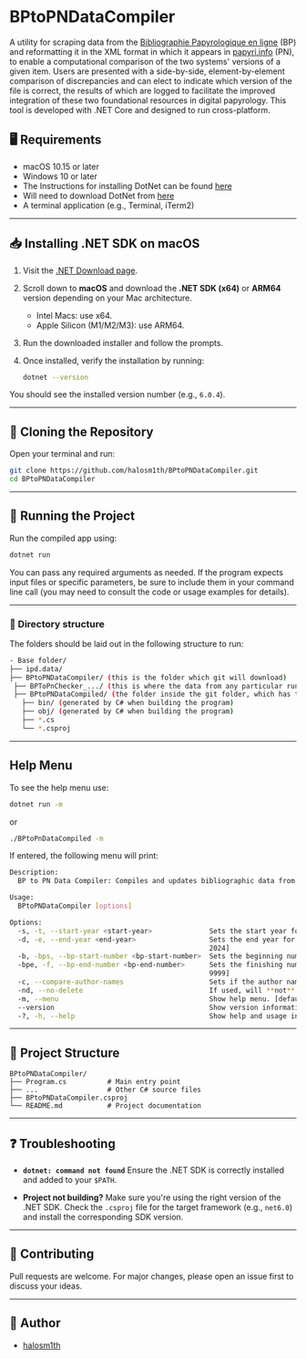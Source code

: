 # BPtoPNDataCompiler

A utility for scraping data from the [Bibliographie Papyrologique en ligne](https://bibpap.be/bp-en-ligne/) (BP) and reformatting it in the XML format in which it appears in [papyri.info](https://papyri.info) (PN), to enable a computational comparison of the two systems' versions of a given item. Users are presented with a side-by-side, element-by-element comparison of discrepancies and can elect to indicate which version of the file is correct, the results of which are logged to facilitate the improved integration of these two foundational resources in digital papyrology. This tool is developed with .NET Core and designed to run cross-platform.

## 🖥️ Requirements

- macOS 10.15 or later
- Windows 10 or later
- The Instructions for installing DotNet can be found [here](https://learn.microsoft.com/en-us/dotnet/core/install/macos#install-net)
- Will need to download DotNet from [here](https://dotnet.microsoft.com/en-us/download/dotnet)
- A terminal application (e.g., Terminal, iTerm2)

---

## 📥 Installing .NET SDK on macOS

1. Visit the [.NET Download page]([https://dotnet.microsoft.com/en-us/download/dotnet/6.0](https://dotnet.microsoft.com/en-us/download/dotnet)).
2. Scroll down to **macOS** and download the **.NET SDK (x64)** or **ARM64** version depending on your Mac architecture.
   - Intel Macs: use x64.
   - Apple Silicon (M1/M2/M3): use ARM64.
3. Run the downloaded installer and follow the prompts.
4. Once installed, verify the installation by running:

   ```bash
   dotnet --version
   ````

You should see the installed version number (e.g., `6.0.4`).

---

## 🔧 Cloning the Repository

Open your terminal and run:

```bash
git clone https://github.com/halosm1th/BPtoPNDataCompiler.git
cd BPtoPNDataCompiler
```

---


## 🚀 Running the Project

Run the compiled app using:

```bash
dotnet run
```

You can pass any required arguments as needed. If the program expects input files or specific parameters, be sure to include them in your command line call (you may need to consult the code or usage examples for details).

---
### 📁 Directory structure
The folders should be laid out in the following structure to run:

```bash
- Base folder/
├── ipd.data/
├── BPtoPNDataCompiler/ (this is the folder which git will download)
 ├── BPToPnChecker_.../ (this is where the data from any particular run will be kept)
 ├── BPtoPNDataCompiled/ (the folder inside the git folder, which has the .cs files in it)
   ├── bin/ (generated by C# when building the program)
   ├── obj/ (generated by C# when building the program)
   ├── *.cs
   └── *.csproj
```

---
## Help Menu

To see the help menu use:
```bash
dotnet run -m
```
or
```bash
./BPtoPnDataCompiled -m
```

If entered, the following menu will print:
```bash
Description:
  BP to PN Data Compiler: Compiles and updates bibliographic data from BP and PN sources.

Usage:
  BPtoPNDataCompiler [options]

Options:
  -s, -t, --start-year <start-year>              Sets the start year for data compilation. Use -s or --start-year. Default is 1932. Cannot be less than 1932. [default: 1932]
  -d, -e, --end-year <end-year>                  Sets the end year for data compilation. Use -d or --end-year. Default is the current system year -1 (Currently: 2024). Cannot be lower than the start year. [default: 
                                                 2024]
  -b, -bps, --bp-start-number <bp-start-number>  Sets the beginning number for BP data processing. Use -bps or --bp-start-number. Default is 0. Cannot be negative. [default: 1]
  -bpe, -f, --bp-end-number <bp-end-number>      Sets the finishing number for BP data processing. Use -bpe or --bp-end-number. Default is maximum integer value. Cannot be less than the BP start number. [default: 
                                                 9999]
  -c, --compare-author-names                     Sets if the author names should be a field to be compared. Defaults to false. [default: False]
  -nd, --no-delete                               If used, will **not** delete the resulting folder that is zipped. By default this folder is zipped and deleted after the program is run [default: False]
  -m, --menu                                     Show help menu. [default: False]
  --version                                      Show version information
  -?, -h, --help                                 Show help and usage information
```

---

## 📁 Project Structure

```text
BPtoPNDataCompiler/
├── Program.cs          # Main entry point
├── ...                 # Other C# source files
├── BPtoPNDataCompiler.csproj
└── README.md           # Project documentation
```

---

## ❓ Troubleshooting

* **`dotnet: command not found`**
  Ensure the .NET SDK is correctly installed and added to your `$PATH`.

* **Project not building?**
  Make sure you're using the right version of the .NET SDK. Check the `.csproj` file for the target framework (e.g., `net6.0`) and install the corresponding SDK version.

---

## 🤝 Contributing

Pull requests are welcome. For major changes, please open an issue first to discuss your ideas.

---

## 👤 Author

* [halosm1th](https://github.com/halosm1th)
